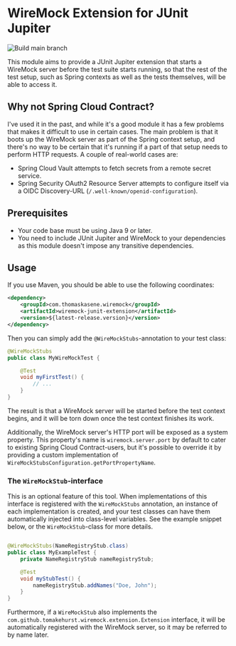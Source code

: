 # WireMock Extension for JUnit Jupiter

![Build main branch](https://github.com/ThomasKasene/wiremock-junit-extension/workflows/Build%20main%20branch/badge.svg?branch=main)

This module aims to provide a JUnit Jupiter extension that starts a WireMock server before the test suite starts
running, so that the rest of the test setup, such as Spring contexts as well as the tests themselves, will be able to
access it.

## Why not Spring Cloud Contract?

I've used it in the past, and while it's a good module it has a few problems that makes it difficult to use in certain
cases. The main problem is that it boots up the WireMock server as part of the Spring context setup, and there's no way
to be certain that it's running if a part of that setup needs to perform HTTP requests. A couple of real-world cases
are:
* Spring Cloud Vault attempts to fetch secrets from a remote secret service.
* Spring Security OAuth2 Resource Server attempts to configure itself via a OIDC Discovery-URL
  (`/.well-known/openid-configuration`).

## Prerequisites

* Your code base must be using Java 9 or later.
* You need to include JUnit Jupiter and WireMock to your dependencies as this module doesn't impose any transitive
 dependencies.

## Usage

If you use Maven, you should be able to use the following coordinates:

```xml
<dependency>
    <groupId>com.thomaskasene.wiremock</groupId>
    <artifactId>wiremock-junit-extension</artifactId>
    <version>${latest-release.version}</version>
</dependency>
```

Then you can simply add the `@WireMockStubs`-annotation to your test class:

```java
@WireMockStubs
public class MyWireMockTest {

    @Test
    void myFirstTest() {
        // ...
    }
}
```

The result is that a WireMock server will be started before the test context begins, and it will be torn down once the
test context finishes its work.

Additionally, the WireMock server's HTTP port will be exposed as a system property. This property's name is
`wiremock.server.port` by default to cater to existing Spring Cloud Contract-users, but it's possible to override it by
providing a custom implementation of `WireMockStubsConfiguration.getPortPropertyName`.

### The `WireMockStub`-interface

This is an optional feature of this tool. When implementations of this interface is registered with the `WireMockStubs`
annotation, an instance of each implementation is created, and your test classes can have them automatically injected
into class-level variables. See the example snippet below, or the `WireMockStub`-class for more details.

```java

@WireMockStubs(NameRegistryStub.class)
public class MyExampleTest {
    private NameRegistryStub nameRegistryStub;

    @Test
    void myStubTest() {
        nameRegistryStub.addNames("Doe, John");
    }
}
```

Furthermore, if a `WireMockStub` also implements the `com.github.tomakehurst.wiremock.extension.Extension` interface, it
will be automatically registered with the WireMock server, so it may be referred to by name later.
